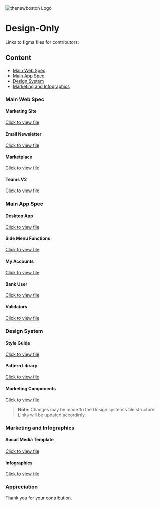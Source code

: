 <img src="https://thenewboston.com/static/media/thenewboston-primary.52b925da.svg" alt="thenewboston Logo">

# Design-Only

Links to figma files for contributors:
## Content
* [Main Web Spec](#main-web-spec)
* [Main App Spec](#main-app-spec)
* [Design System](#design-system)
* [Marketing and Infographics](#marketing)

### Main Web Spec

#### Marketing Site
[Click to view file](https://www.figma.com/file/ChyT88EmP2Rmzx35I9erCL/Marketing-Site)

#### Email Newsletter
[Click to view file](https://www.figma.com/file/cOHTkvpRXzPIQGjCotrP4y/Email-Newsletter)

#### Marketplace
[Click to view file](https://www.figma.com/file/RhA9xnfISRLlc50jcNTEpA/Marketplace)

#### Teams V2
[Click to view file](https://www.figma.com/file/SIc8HUnq7mDy7T1cWrKaG8/Teams-V2)

### Main App Spec

#### Desktop App
[Click to view file](https://www.figma.com/file/2v1Av54ExRN3b11FyQAuR1/Desktop-App)

#### Side Menu Functions
[Click to view file](https://www.figma.com/file/T7h0e42BUUZyuiZj9HXv7w/Side-Menu-Functions)

#### My Accounts
[Click to view file](https://www.figma.com/file/M4wHv7B4JNig3bH2cywI9u/My-Accounts)

#### Bank User
[Click to view file](https://www.figma.com/file/ObSUx1rum1MIeZkFT3XIn1/Bank-User)

#### Validators
[Click to view file](https://www.figma.com/file/nUhBBfzmAynizCEymRR01G/Validators)

### Design System

#### Style Guide
[Click to view file](https://www.figma.com/file/ZLQBaMEsAQIdnfg5qtL384/Style-Guide)

#### Pattern Library
[Click to view file](https://www.figma.com/file/3M1PYYgZhEiO0sJclFs5DV/Pattern-Library)

#### Marketing Components
[Click to view file](https://www.figma.com/file/nUhBBfzmAynizCEymRR01G/Validators)

> <b>Note</b>: Changes may be made to the Design system's file structure. Links will be updated accordinly.

### Marketing and Infographics

#### Socail Media Template
[Click to view file](https://www.figma.com/file/TyQ1VhTRc4afAXipPJFMKT/Infographics)

#### Infographics
[Click to view file](https://www.figma.com/file/TyQ1VhTRc4afAXipPJFMKT/Infographics)

### Appreciation
Thank you for your contribution.
